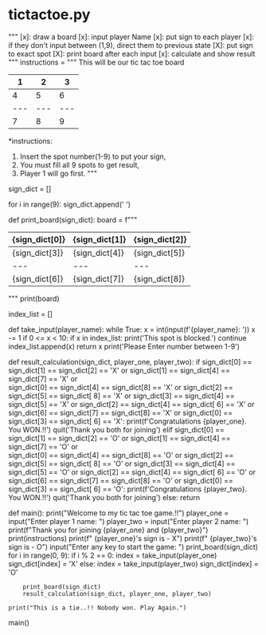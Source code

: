 # tictactoe.py
"""
[x]: draw a board
[x]: input player Name
[x]: put sign to each player
[x]: if they don't input between (1,9), direct them to previous state
[X]: put sign to exact spot
[X]: print board after each input
[x]: calculate and show result
"""
instructions = """
This will be our tic tac toe board

 1 | 2 | 3 
---|---|---
 4 | 5 | 6 
---|---|---
 7 | 8 | 9 

*instructions:
1. Insert the spot number(1-9) to put your sign,
2. You must fill all 9 spots to get result,
3. Player 1 will go first.
"""

sign_dict = []

for i in range(9):
    sign_dict.append(' ')


def print_board(sign_dict):
    board = f"""

   {sign_dict[0]} | {sign_dict[1]} | {sign_dict[2]}
  ---|---|---
   {sign_dict[3]} | {sign_dict[4]} | {sign_dict[5]}
  ---|---|---
   {sign_dict[6]} | {sign_dict[7]} | {sign_dict[8]}

  """
    print(board)


index_list = []


def take_input(player_name):
    while True:
        x = int(input(f'{player_name}: '))
        x -= 1
        if 0 <= x < 10:
            if x in index_list:
                print('This spot is blocked.')
                continue
            index_list.append(x)
            return x
        print('Please Enter number between 1-9')


def result_calculation(sign_dict, player_one, player_two):
    if sign_dict[0] == sign_dict[1] == sign_dict[2] == 'X' or sign_dict[1] == sign_dict[4] == sign_dict[7] == 'X' or \
            sign_dict[0] == sign_dict[4] == sign_dict[8] == 'X' or sign_dict[2] == sign_dict[5] == sign_dict[
        8] == 'X' or sign_dict[3] == sign_dict[4] == sign_dict[5] == 'X' or sign_dict[2] == sign_dict[4] == sign_dict[
        6] == 'X' or sign_dict[6] == sign_dict[7] == sign_dict[8] == 'X' or sign_dict[0] == sign_dict[3] == sign_dict[
        6] == 'X':
        print(f'Congratulations {player_one}. You WON.!!')
        quit('Thank you both for joining')
    elif sign_dict[0] == sign_dict[1] == sign_dict[2] == 'O' or sign_dict[1] == sign_dict[4] == sign_dict[7] == 'O' or \
            sign_dict[0] == sign_dict[4] == sign_dict[8] == 'O' or sign_dict[2] == sign_dict[5] == sign_dict[
        8] == 'O' or sign_dict[3] == sign_dict[4] == sign_dict[5] == 'O' or sign_dict[2] == sign_dict[4] == sign_dict[
        6] == 'O' or sign_dict[6] == sign_dict[7] == sign_dict[8] == 'O' or sign_dict[0] == sign_dict[3] == sign_dict[
        6] == 'O':
        print(f'Congratulations {player_two}. You WON.!!')
        quit('Thank you both for joining')
    else:
        return


def main():
    print("Welcome to my tic tac toe game.!!")
    player_one = input("Enter player 1 name: ")
    player_two = input("Enter player 2 name: ")
    print(f"Thank you for joining {player_one} and {player_two}")
    print(instructions)
    print(f" {player_one}'s sign is - X")
    print(f" {player_two}'s sign is - O")
    input("Enter any key to start the game: ")
    print_board(sign_dict)
    for i in range(0, 9):
        if i % 2 == 0:
            index = take_input(player_one)
            sign_dict[index] = 'X'
        else:
            index = take_input(player_two)
            sign_dict[index] = 'O'

        print_board(sign_dict)
        result_calculation(sign_dict, player_one, player_two)

    print("This is a tie..!! Nobody won. Play Again.")


main()
